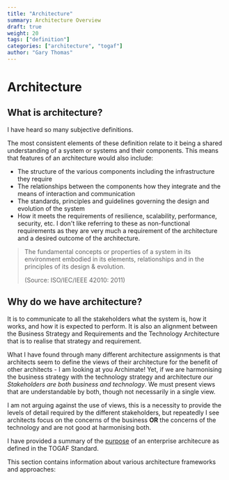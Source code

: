 ```yaml
---
title: "Architecture"
summary: Architecture Overview
draft: true
weight: 20
tags: ["definition"]
categories: ["architecture", "togaf"]
author: "Gary Thomas"
---
```


# Architecture

## What is architecture?

I have heard so many subjective definitions. 

The most consistent elements of these definition relate to it being a shared understanding of a system or systems and their components. This means that features of an architecture would also include:
- The structure of the various components including the infrastructure they require
- The relationships between the components how they integrate and the means of interaction and communication
- The standards, principles and guidelines governing the design and evolution of the system
- How it meets the requirements of resilience, scalability, performance, security, etc. I don't like referring to these as non-functional requirements as they are very much a requirement of the architecture and a desired outcome of the architecture.

> The fundamental concepts or properties of a
> system in its environment embodied in its elements,
> relationships and in the principles of its design &
> evolution.
> 
> (Source: ISO/IEC/IEEE 42010: 2011)

## Why do we have architecture?
It is to communicate to all the stakeholders what the system is, how it works, and how it is expected to perform. It is also an alignment between the Business Strategy and Requirements and the Technology Architecture that is to realise that strategy and requirement.

What I have found through many different architecture assignments is that architects seem to define the views of their architecture for the benefit of other architects - I am looking at you Archimate!
Yet, if we are harmonising the business strategy with the technology strategy and architecture *our Stakeholders are both business and technology*. We must present views that are understandable by both, though not necessarily in a single view.

I am not arguing against the use of views, this is a necessity to provide the levels of detail required by the different stakeholders, but repeatedly I see architects focus on the concerns of the business **OR**  the concerns of the technology and are not good at harmonising both.

I have provided a summary of the [purpose](/architecture/togaf/purpose) of an enterprise architecure as defined in the TOGAF Standard.

This section contains information about various architecture frameworks and approaches: